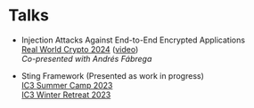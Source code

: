 # Talks
- Injection Attacks Against End-to-End Encrypted Applications\
[Real World Crypto 2024](https://rwc.iacr.org/2024/) 
([video](https://www.youtube.com/watch?v=-M-E3uDS0t8))\
_Co-presented with Andrés Fábrega_

- Sting Framework (Presented as work in progress)\
[IC3 Summer Camp 2023](https://www.initc3.org/events/2023-06-12-ic3-blockchain-camp-2023)\
[IC3 Winter Retreat 2023](https://www.initc3.org/events/2023-01-15-ic3-winter-retreat-2023)

